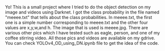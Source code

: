 Yo! This is a small project where I tried to do the object detection on my image and videos using Darknet. I got the class probability in the file named "meeee.txt" that tells about the class probabilities. In meeee.txt, the first one is a simple number corresponding to meeee.txt and the other four values are x,y,w,and h. The image that is used is meeee.jpg. There are various other pics which I have tested such as eagle, person, and one of my coffee stirring video. All those pics and videos are available on my gdrive. You can check YOLOv4_OD_using_DN.ipynb file to get the idea of the code.
